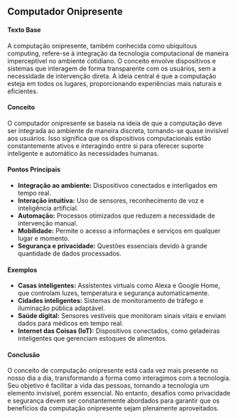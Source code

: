 ## Computador Onipresente

#### Texto Base
A computação onipresente, também conhecida como ubiquitous computing, refere-se à integração da tecnologia computacional de maneira imperceptível no ambiente cotidiano. O conceito envolve dispositivos e sistemas que interagem de forma transparente com os usuários, sem a necessidade de intervenção direta. A ideia central é que a computação esteja em todos os lugares, proporcionando experiências mais naturais e eficientes.

#### Conceito
O computador onipresente se baseia na ideia de que a computação deve ser integrada ao ambiente de maneira discreta, tornando-se quase invisível aos usuários. Isso significa que os dispositivos computacionais estão constantemente ativos e interagindo entre si para oferecer suporte inteligente e automático às necessidades humanas.

#### Pontos Principais
- **Integração ao ambiente:** Dispositivos conectados e interligados em tempo real.
- **Interação intuitiva:** Uso de sensores, reconhecimento de voz e inteligência artificial.
- **Automação:** Processos otimizados que reduzem a necessidade de intervenção manual.
- **Mobilidade:** Permite o acesso a informações e serviços em qualquer lugar e momento.
- **Segurança e privacidade:** Questões essenciais devido à grande quantidade de dados processados.

#### Exemplos
- **Casas inteligentes:** Assistentes virtuais como Alexa e Google Home, que controlam luzes, temperatura e segurança automaticamente.
- **Cidades inteligentes:** Sistemas de monitoramento de tráfego e iluminação pública adaptável.
- **Saúde digital:** Sensores vestíveis que monitoram sinais vitais e enviam dados para médicos em tempo real.
- **Internet das Coisas (IoT):** Dispositivos conectados, como geladeiras inteligentes que gerenciam estoques de alimentos.

#### Conclusão
O conceito de computação onipresente está cada vez mais presente no nosso dia a dia, transformando a forma como interagimos com a tecnologia. Seu objetivo é facilitar a vida das pessoas, tornando a tecnologia um elemento invisível, porém essencial. No entanto, desafios como privacidade e segurança devem ser constantemente abordados para garantir que os benefícios da computação onipresente sejam plenamente aproveitados.

